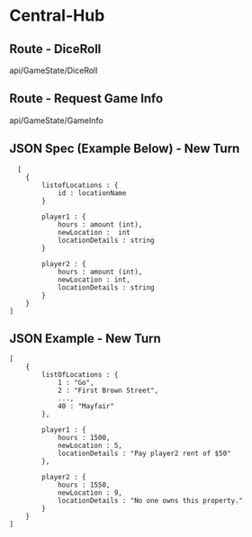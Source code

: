 # Central-Hub

## Route - DiceRoll

api/GameState/DiceRoll


## Route - Request Game Info

api/GameState/GameInfo


## JSON Spec (Example Below) - New Turn

```
  [
	{
		listofLocations : {
			id : locationName
		}
	
		player1 : {
			hours : amount (int),
			newLocation :  int
			locationDetails : string	
		}

		player2 : {
			hours : amount (int),
			newLocation : int,
			locationDetails : string
		}
	}	
]
```
## JSON Example - New Turn

```
[
	{
		listOfLocations : {
			1 : "Go",
			2 : "First Brown Street",
			...,
			40 : "Mayfair"
		},
		
		player1 : {
			hours : 1500,
			newLocation : 5,
			locationDetails : "Pay player2 rent of $50"
		},
		
		player2 : {
			hours : 1550,
			newLocation : 9,
			locationDetails : "No one owns this property."
		}
	}
]
```
